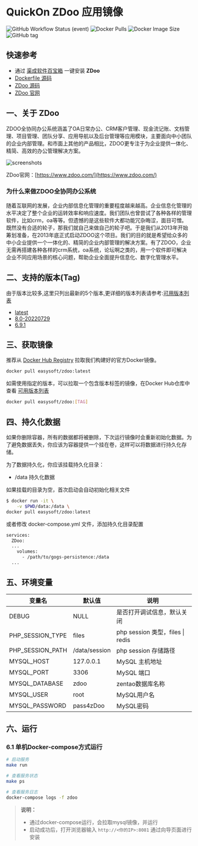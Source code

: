 <!-- 该文档是模板生成，手动修改的内容会被覆盖，详情参见：https://github.com/quicklyon/template-toolkit -->
# QuickOn ZDoo 应用镜像

![GitHub Workflow Status (event)](https://img.shields.io/github/workflow/status/quicklyon/zdoo-docker/build?style=flat-square)
![Docker Pulls](https://img.shields.io/docker/pulls/easysoft/zdoo?style=flat-square)
![Docker Image Size](https://img.shields.io/docker/image-size/easysoft/zdoo?style=flat-square)
![GitHub tag](https://img.shields.io/github/v/tag/quicklyon/zdoo-docker?style=flat-square)

## 快速参考

- 通过 [渠成软件百宝箱](https://www.qucheng.com/app-install/install-zdoo-132.html) 一键安装 **ZDoo**
- [Dockerfile 源码](https://github.com/quicklyon/zdoo-docker)
- [ZDoo 源码](https://www.zdoo.com/page/download.html)
- [ZDoo 官网](https://www.zdoo.com/)

## 一、关于 ZDoo

<!-- 这里写应用的【介绍信息】 -->

ZDOO全协同办公系统涵盖了OA日常办公、CRM客户管理、现金流记账、文档管理、项目管理、团队分享、应用导航以及后台管理等应用模块，主要面向中小团队的企业内部管理。和市面上其他的产品相比，ZDOO更专注于为企业提供一体化、精简、高效的办公管理解决方案。

![screenshots](https://github.com/quicklyon/zdoo-docker/raw/master/.template/screenshots.png)

ZDoo官网：[https://www.zdoo.com/](https://www.zdoo.com/)


<!-- 这里写应用的【附加信息】 -->

### 为什么来做ZDOO全协同办公系统

随着互联网的发展，企业内部信息化管理的重要程度越来越高。企业信息化管理的水平决定了整个企业的运转效率和响应速度。我们团队也曾尝试了各种各样的管理软件，比如crm，oa等等。但遗憾的是这些软件大都功能冗杂晦涩，面目可憎。既然没有合适的轮子，那我们就自己来做自己的轮子吧。于是我们从2013年开始筹划准备，在2013年底正式启动ZDOO这个项目。我们的目的就是希望给众多的中小企业提供一个一体化的、精简的企业内部管理的解决方案。有了ZDOO，企业无需再搭建各种各样的crm系统，oa系统，论坛啊之类的，用一个软件即可解决企业不同应用场景的核心问题，帮助企业全面提升信息化、数字化管理水平。

## 二、支持的版本(Tag)

由于版本比较多,这里只列出最新的5个版本,更详细的版本列表请参考:[可用版本列表](https://hub.docker.com/r/easysoft/zdoo/tags/)

<!-- 这里是应用的【Tag】信息，通过命令维护，详情参考：https://github.com/quicklyon/doc-toolkit -->

- [latest](https://www.zdoo.com/download/zdoo8.0-392.html)
- [8.0-20220729](https://www.zdoo.com/download/zdoo8.0-392.html)
- [6.9.1](https://www.zdoo.com/dynamic/zdoo6.9.1-390.html)

## 三、获取镜像

推荐从 [Docker Hub Registry](https://hub.docker.com/r/easysoft/zdoo) 拉取我们构建好的官方Docker镜像。

```bash
docker pull easysoft/zdoo:latest
```

如需使用指定的版本，可以拉取一个包含版本标签的镜像，在Docker Hub仓库中查看 [可用版本列表](https://hub.docker.com/r/easysoft/zdoo/tags/)

```bash
docker pull easysoft/zdoo:[TAG]
```

## 四、持久化数据

如果你删除容器，所有的数据都将被删除，下次运行镜像时会重新初始化数据。为了避免数据丢失，你应该为容器提供一个挂在卷，这样可以将数据进行持久化存储。

为了数据持久化，你应该挂载持久化目录：

- /data 持久化数据

如果挂载的目录为空，首次启动会自动初始化相关文件

```bash
$ docker run -it \
    -v $PWD/data:/data \
docker pull easysoft/zdoo:latest
```

或者修改 docker-compose.yml 文件，添加持久化目录配置

```bash
services:
  ZDoo:
  ...
    volumes:
      - /path/to/gogs-persistence:/data
  ...
```

## 五、环境变量

<!-- 这里写应用的【环境变量信息】 -->
| 变量名           | 默认值        | 说明                             |
| ---------------- | ------------- | -------------------------------- |
| DEBUG            | NULL         | 是否打开调试信息，默认关闭       |
| PHP_SESSION_TYPE | files         | php session 类型，files \| redis |
| PHP_SESSION_PATH | /data/session | php session 存储路径             |
| MYSQL_HOST       | 127.0.0.1     | MySQL 主机地址                   |
| MYSQL_PORT       | 3306          | MySQL 端口                       |
| MYSQL_DATABASE   | zdoo          | zentao数据库名称                 |
| MYSQL_USER       | root          | MySQL用户名                      |
| MYSQL_PASSWORD   | pass4zDoo   | MySQL密码                        |

## 六、运行

### 6.1 单机Docker-compose方式运行

```bash
# 启动服务
make run

# 查看服务状态
make ps

# 查看服务日志
docker-compose logs -f zdoo

```

<!-- 这里写应用的【make命令的备注信息】位于文档最后端 -->
> **说明：**
>
> - 通过docker-compose运行，会拉取mysql镜像，并运行
> - 启动成功后，打开浏览器输入 `http://<你的IP>:8081` 通过向导页面进行安装
